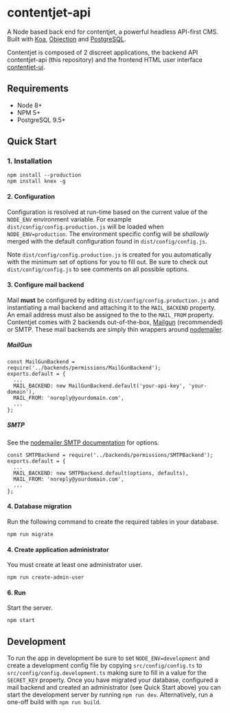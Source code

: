 # contentjet-api

A Node based back end for contentjet, a powerful headless API-first CMS. Built with [Koa](http://koajs.com/), [Objection](http://vincit.github.io/objection.js/) and [PostgreSQL](https://www.postgresql.org/).

Contentjet is composed of 2 discreet applications, the backend API contentjet-api (this repository) and the frontend HTML user interface [contentjet-ui](https://github.com/contentjet/contentjet-ui).

## Requirements

* Node 8+
* NPM 5+
* PostgreSQL 9.5+

## Quick Start

### 1. Installation

```
npm install --production
npm install knex -g
```

#### 2. Configuration

Configuration is resolved at run-time based on the current value of the `NODE_ENV` environment variable.
For example `dist/config/config.production.js` will be loaded when `NODE_ENV=production`. The environment specific config will be _shallowly_ merged with the default configuration found in `dist/config/config.js`.

Note `dist/config/config.production.js` is created for you automatically with the minimum set of options for you to fill out. Be sure to check out `dist/config/config.js` to see comments on all possible options.

#### 3. Configure mail backend

Mail **must** be configured by editing `dist/config/config.production.js` and instantiating a mail backend and attaching it to the `MAIL_BACKEND` property. An email address must also be assigned to the to the `MAIL_FROM` property. Contentjet comes with 2 backends out-of-the-box, [Mailgun](https://www.mailgun.com/) (recommended) or SMTP. These mail backends are simply thin wrappers around [nodemailer](https://nodemailer.com).

##### MailGun

```
const MailGunBackend = require('../backends/permissions/MailGunBackend');
exports.default = {
  ...
  MAIL_BACKEND: new MailGunBackend.default('your-api-key', 'your-domain'),
  MAIL_FROM: 'noreply@yourdomain.com',
  ...
};
```

##### SMTP

See the [nodemailer SMTP documentation](https://nodemailer.com/smtp/) for options.

```
const SMTPBackend = require('../backends/permissions/SMTPBackend');
exports.default = {
  ...
  MAIL_BACKEND: new SMTPBackend.default(options, defaults),
  MAIL_FROM: 'noreply@yourdomain.com',
  ...
};
```

#### 4. Database migration

Run the following command to create the required tables in your database.

```
npm run migrate
```

#### 4. Create application administrator

You must create at least one administrator user.

```
npm run create-admin-user
```

#### 6. Run

Start the server.

```
npm start
```

## Development

To run the app in development be sure to set `NODE_ENV=development` and create
a development config file by copying `src/config/config.ts` to `src/config/config.development.ts` making sure to fill in a value for the `SECRET_KEY` property. Once you have migrated your database, configured a mail backend and created an administrator (see Quick Start above) you can start the development server by running `npm run dev`. Alternatively, run a one-off build with `npm run build`.
